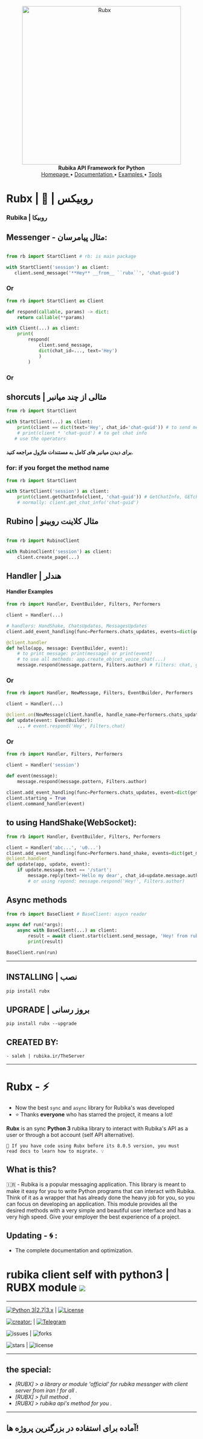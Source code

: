 <p align="center">
    <a href="https://github.com/mester-root/rubx">
        <img src="https://raw.githubusercontent.com/Mester-Root/rubx/main/icons/rubx-action.png" alt="Rubx" width="420">
    </a>
    <br>
    <b>Rubika API Framework for Python</b>
    <br>
    <a href="https://pypi.org/project/rubx">
        Homepage
    </a>
    •
    <a href="https://github.com/Mester-Root/rubx/tree/main/docs">
        Documentation
    </a>
    •
    <a href="https://github.com/Mester-Root/rubx/tree/main/Examples">
        Examples
    </a>
    •
    <a href="https://github.com/Mester-Root/rubx/tree/main/Tools">
        Tools
    </a>
</p>



# Rubx | 🔶 | روبیکس
### Rubika | روبیکا


## Messenger - مثال پیامرسان:

```python

from rb import StartClient # rb: is main package

with StartClient('session') as client:
   client.send_message('**Hey** __from__ ``rubx``', 'chat-guid')

```

### Or

```python
from rb import StartClient as Client

def respond(callable, params) -> dict:
    return callable(**params)

with Client(...) as client:
    print(
        respond(
            client.send_message,
            dict(chat_id=..., text='Hey')
            )
        )
```

### Or

## shorcuts | مثالی از چند میانبر

```python
from rb import StartClient

with StartClient(...) as client:
    print(client == dict(text='Hey', chat_id='chat-guid')) # to send message
    # print(client * 'chat-guid') # to get chat info
   # use the operators
```

#### برای دیدن میانبر های کامل به مستندات ماژول مراجعه کنید.

### for: if you forget the method name
```python
from rb import StartClient

with StartClient('session') as client:
    print(client.getChatInfo(client, 'chat-guid')) # GetChatInfo, GETchatINFO, or ...
    # normally: client.get_chat_info('chat-guid')
```

## Rubino | مثال کلاینت روبینو

``` python

from rb import RubinoClient

with RubinoClient('session') as client:
    client.create_page(...)

```

## Handler | هندلر
#### Handler Examples

```python
from rb import Handler, EventBuilder, Filters, Performers

client = Handler(...)

# handlers: HandShake, ChatsUpdates, MessagesUpdates
client.add_event_handling(func=Performers.chats_updates, events=dict(get_chats=True, get_messages=True, pattern=('/start', 'Hey from rubx lib.')))

@client.handler
def hello(app, message: EventBuilder, event):
    # to print message: print(message) or print(event)
    # to use all methods: app.create_objcet_voice_chat(...)
    message.respond(message.pattern, Filters.author) # filters: chat, group, channel, author
```

### Or

```python
from rb import Handler, NewMessage, Filters, EventBuilder, Performers

client = Handler(...)

@client.on(NewMessage(client.handle, handle_name=Performers.chats_updates))
def update(event: EventBuilder):
    ... # event.respond('Hey', Filters.chat)

```

### Or

```python
from rb import Handler, Filters, Performers

client = Handler('session')

def event(message):
    message.respond(message.pattern, Filters.author)
        
client.add_event_handling(func=Performers.chats_updates, event=dict(get_chats=True, get_messages=True, pattern=('/start', 'Hi from rubx lib.')))
client.starting = True
client.command_handler(event)
```

## to using HandShake(WebSocket):

```python
from rb import Handler, EventBuilder, Filters, Performers

client = Handler('abc...', 'u0...')
client.add_event_handling(func=Performers.hand_shake, events=dict(get_messages=True, get_chats=False))
@client.handler
def update(app, update, event):
    if update.message.text == '/start':
        message.reply(text='Hello my dear', chat_id=update.message.author_object_guid, reply_to_message_id=update.message.message_id)
        # or using repond: message.respond('Hey!', Filters.author)
```

## Async methods

```python
from rb import BaseClient # BaseClient: asycn reader

async def run(*args):
    async with BaseClient(...) as client:
        result = await client.start(client.send_message, 'Hey! from rubx', 'chat-guid')
        print(result)

BaseClient.run(run)
```

___________________________

## INSTALLING | نصب

```bash
pip install rubx
```

## UPGRADE | بروز رسانی

```
pip install rubx --upgrade
```


## CREATED BY:
    - saleh | rubika.ir/TheServer

_____________________________

Rubx - ⚡
========

  - Now the best ‍`sync‍` and `async` library for Rubika's was developed
  - ⭐️ Thanks **everyone** who has starred the project, it means a lot!

**Rubx** is an sync **Python 3** rubika library to interact with Rubika's API
as a user or through a bot account (self API alternative).

    🔴 If you have code using Rubx before its 8.0.5 version, you must
    read docs to learn how to migrate. 💡

What is this?
-------------

🇮🇷 - Rubika is a popular messaging application. This library is meant
to make it easy for you to write Python programs that can interact
with Rubika. Think of it as a wrapper that has already done the
heavy job for you, so you can focus on developing an application.
This module provides all the desired methods with a very simple and beautiful user interface and has a very high speed.
Give your employer the best experience of a project.


Updating - 🌀 :
--------
   - The complete documentation and optimization.


# rubika client self with python3 | RUBX module ![](https://i.imgur.com/fe85aVR.png)


_______________________

[![Python 3|2.7|3.x](https://img.shields.io/badge/python-3|3.0|3.x-yellow.svg)](https://www.python.org/)   | [![License](https://img.shields.io/badge/license-GPLv2-red.svg)](https://raw.githubusercontent.com/Mester-Root/rubx/main/LICENSE)

[![creator: ](https://img.shields.io/badge/Telegram-Channel-33A8E3)](https://t.me/rubx_library) | [![Telegram](https://img.shields.io/badge/-telegram-red?color=white&logo=telegram&logoColor=black)](https://t.me/ClientUser)

![issues](https://img.shields.io/github/issues/mester-root/rubx)      | ![forks](https://img.shields.io/github/forks/mester-root/rubx)

![stars](https://img.shields.io/github/stars/mester-root/rubx)   | ![license](https://img.shields.io/github/license/mester-root/rubx)

________________________


## the **special**:
- *[RUBX] > a library or module 'official' for rubika messnger with client server from iran ! for all .*
- *[RUBX] > full method .*
- *[RUBX] > rubika api's method for you .*


_________


آماده برای استفاده در بزرگترین پروژه ها!
------ 
